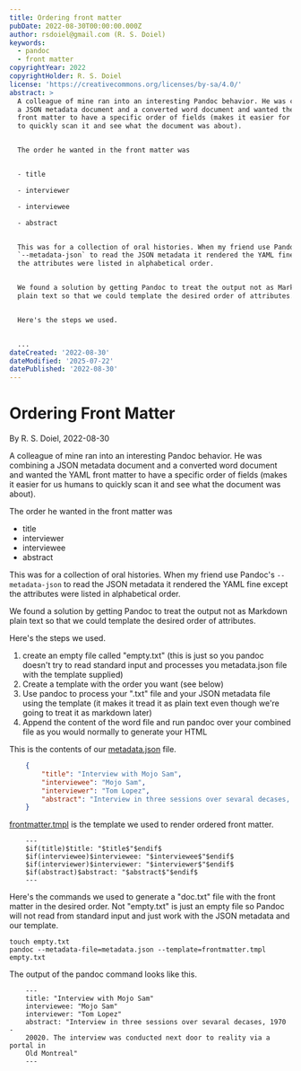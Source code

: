 ```yaml
---
title: Ordering front matter
pubDate: 2022-08-30T00:00:00.000Z
author: rsdoiel@gmail.com (R. S. Doiel)
keywords:
  - pandoc
  - front matter
copyrightYear: 2022
copyrightHolder: R. S. Doiel
license: 'https://creativecommons.org/licenses/by-sa/4.0/'
abstract: >
  A colleague of mine ran into an interesting Pandoc behavior. He was combining
  a JSON metadata document and a converted word document and wanted the YAML
  front matter to have a specific order of fields (makes it easier for us humans
  to quickly scan it and see what the document was about).


  The order he wanted in the front matter was


  - title

  - interviewer

  - interviewee

  - abstract


  This was for a collection of oral histories. When my friend use Pandoc's
  `--metadata-json` to read the JSON metadata it rendered the YAML fine except
  the attributes were listed in alphabetical order.


  We found a solution by getting Pandoc to treat the output not as Markdown
  plain text so that we could template the desired order of attributes.


  Here's the steps we used.


  ...
dateCreated: '2022-08-30'
dateModified: '2025-07-22'
datePublished: '2022-08-30'
---
```


Ordering Front Matter
=====================

By R. S. Doiel, 2022-08-30

A colleague of mine ran into an interesting Pandoc behavior. He was combining a JSON metadata document and a converted word document and wanted the YAML front matter to have a specific order of fields (makes it easier for us humans to quickly scan it and see what the document was about).

The order he wanted in the front matter was

- title
- interviewer
- interviewee
- abstract

This was for a collection of oral histories. When my friend use Pandoc's `--metadata-json` to read the JSON metadata it rendered the YAML fine except the attributes were listed in alphabetical order.

We found a solution by getting Pandoc to treat the output not as Markdown plain text so that we could template the desired order of attributes.

Here's the steps we used.

1. create an empty file called "empty.txt" (this is just so you pandoc doesn't try to read standard input and processes
you metadata.json file with the template supplied)
2. Create a template with the order you want (see below)
3. Use pandoc to process your ".txt" file and your JSON metadata file using the template (it makes it tread it as plain text even though we're going to treat it as markdown later)
4. Append the content of the word file and run pandoc over your combined file as you would normally to generate your HTML


This is the contents of our [metadata.json](metadata.json) file.

```json
    {
        "title": "Interview with Mojo Sam", 
        "interviewee": "Mojo Sam", 
        "interviewer": "Tom Lopez",
        "abstract": "Interview in three sessions over sevaral decases, 1970 - 20020. The interview was conducted next door to reality via a portal in Old Montreal"
    }
```

[frontmatter.tmpl](frontmatter.tmpl) is the template we used to render ordered front matter.

```
    ---
    $if(title)$title: "$title$"$endif$
    $if(interviewee)$interviewee: "$interviewee$"$endif$
    $if(interviewer)$interviewer: "$interviewer$"$endif$
    $if(abstract)$abstract: "$abstract$"$endif$
    ---
```

Here's the commands we used to generate a "doc.txt" file with the 
front matter in the desired order. Not "empty.txt" is just an empty
file so Pandoc will not read from standard input and just work with the
JSON metadata and our template.

```
touch empty.txt
pandoc --metadata-file=metadata.json --template=frontmatter.tmpl empty.txt
```

The output of the pandoc command looks like this.

```
    ---
    title: "Interview with Mojo Sam"
    interviewee: "Mojo Sam"
    interviewer: "Tom Lopez"
    abstract: "Interview in three sessions over sevaral decases, 1970 -
    20020. The interview was conducted next door to reality via a portal in
    Old Montreal"
    ---
```